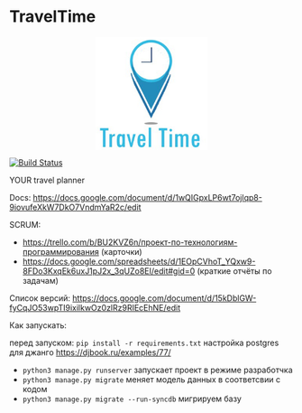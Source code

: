 # TravelTime

<center><img src="https://github.com/AShedko/TravelTime/blob/master/logoTT.jpg" height="200" align="middle"> </center>

[![Build Status](https://travis-ci.org/AShedko/TravelTime.svg?branch=master)](https://travis-ci.org/AShedko/TravelTime)

YOUR travel planner

Docs:
https://docs.google.com/document/d/1wQIGpxLP6wt7ojlqp8-9iovufeXkW7DkO7VndmYaR2c/edit

SCRUM:
* https://trello.com/b/BU2KVZ6n/проект-по-технологиям-программирования (карточки)
* https://docs.google.com/spreadsheets/d/1EOpCVhoT_YQxw9-8FDo3KxqEk6uxJ1pJ2x_3qUZo8EI/edit#gid=0 (краткие отчёты по задачам)

Список версий:
https://docs.google.com/document/d/15kDblGW-fyCqJO53wpTI9ixilkwOz0zlRz9RIEcEhNE/edit

Как запускать:

перед запуском:
`
pip install -r requirements.txt
`
настройка postgres для джанго
https://djbook.ru/examples/77/

* `python3 manage.py runserver` запускает проект в режиме разработчка
* `python3 manage.py migrate` меняет модель данных в соответсвии с кодом
* `python3 manage.py migrate --run-syncdb` мигрируем базу
